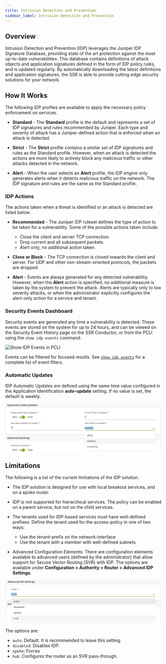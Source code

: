 ```yaml
---
title: Intrusion Detection and Prevention
sidebar_label: Intrusion Detection and Prevention
---
```


## Overview

Intrusion Detection and Prevention (IDP) leverages the Juniper IDP Signature Database, providing state of the art protection against the most up-to-date vulnerabilities. This database contains definitions of attack objects and application signatures defined in the form of IDP policy rules, and is updated regularly. By automatically downloading the latest definitions and application signatures, the SSR is able to provide cutting edge security solutions for your network. 

## How It Works

The following IDP profiles are available to apply the necessary policy enforcement on services.

- **Standard** - The **Standard** profile is the default and represents a set of IDP signatures and rules recommended by Juniper. Each type and severity of attack has a Juniper-defined action that is enforced when an attack is detected. 

- **Strict** - The **Strict** profile contains a similar set of IDP signatures and rules as the Standard profile. However, when an attack is detected the actions are more likely to actively block any malicious traffic or other attacks detected in the network.

- **Alert** - When the user selects an **Alert** profile, the IDP engine only generates alerts when it detects malicious traffic on the network. The IDP signature and rules are the same as the Standard profile.

### IDP Actions

The actions taken when a threat is identified or an attack is detected are listed below.

- **Recommended** - The Juniper IDP ruleset defines the type of action to be taken for a vulnerability. Some of the possible actions taken include:
	- Close the client and server TCP connection.
	- Drop current and all subsequent packets.
	- Alert only, no additional action taken.

- **Close or Block** - The TCP connection is closed towards the client and server. For UDP and other non-stream-oriented protocols, the packets are dropped. 

- **Alert** - Events are always generated for any detected vulnerability. However, when the **Alert** action is specified, no additional measure is taken by the system to prevent the attack. Alerts are typically only to low severity attacks, or when the administrator explicitly configures the alert-only action for a service and tenant. 

### Security Events Dashboard

Security events are generated any time a vulnerability is detected. These events are stored on the system for up to 24 hours, and can be viewed on the Security Event History page on the SSR Conductor, or from the PCLI using the `show idp events` command. 

![Show IDP Events in PCLI](/img/idp_show-idp-events.jpg)

Events can be filtered for focused results. See [`show idp events`](cli_reference.md#show-idp-events) for a complete list of event filters. 

### Automatic Updates

IDP Automatic Updates are defined using the same time value configured in the Application Identification **auto-update** setting. If no value is set, the default is weekly. 

![App ID Update Frequency](/img/idp_app-id-data-update.jpg)

## Limitations

The following is a list of the current limitations of the IDP solution. 

- The IDP solution is designed for use with local breakout services, and on a spoke router. 

- IDP is not supported for hierarchical services. The policy can be enabled on a parent service, but not on the child services.

- The tenants used for IDP-based services must have well-defined prefixes. Define the tenant used for the access-policy in one of two ways:
	- Use the tenant-prefix on the network-interface
	- Use the tenant with a member with well-defined subnets

- Advanced Configuration Elements: There are configuration elements available to advanced users (defined by the administrator) that allow support for Secure Vector Routing (SVR) with IDP. The options are available under **Configuration > Authority > Router > Advanced IDP Settings**. 

![Advanced IDP Settings](/img/idp_adv-idp-setting-mode.jpg)

The options are:
- `auto`: Default. It is recommended to leave this setting.
- `disabled`: Disables IDP. 
- `spoke`: Forces 
- `hub`: Configures the router as an SVR pass-through. 







